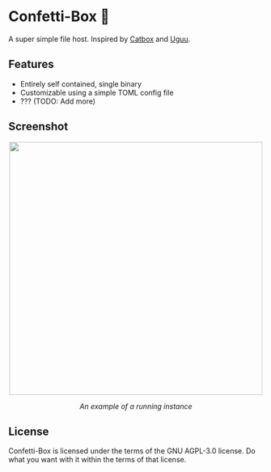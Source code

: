 # Confetti-Box 🎉
A super simple file host. Inspired by [Catbox](https://catbox.moe) and [Uguu](https://uguu.se).

## Features
- Entirely self contained, single binary
- Customizable using a simple TOML config file
- ??? (TODO: Add more)

## Screenshot
<p align="center">
  <img width="500px" src="https://github.com/user-attachments/assets/2ca05da6-ce5e-4cde-a3b0-453ccdd33264">
  <p align="center"><i>An example of a running instance</i></p>
</p>

## License
Confetti-Box is licensed under the terms of the GNU AGPL-3.0 license. Do what you want
with it within the terms of that license.
